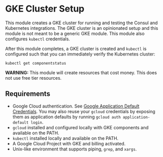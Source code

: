 # GKE Cluster Setup

This module creates a GKE cluster for running and testing the Consul and
Kubernetes integrations. The GKE cluster is an opinionated setup and this
module is not meant to be a generic GKE module. This module also configures
`kubectl` credentials.

After this module completes, a GKE cluster is created and `kubectl` is
configured such that you can immediately verify the Kubernetes cluster:

    kubectl get componentstatus

**WARNING:** This module will create resources that cost money. This does
not use free tier resources.

## Requirements

  * Google Cloud authentication. See [Google Application Default Credentials](https://cloud.google.com/docs/authentication/production). You may also reuse your `gcloud` credentials by exposing them as application defaults by running `gcloud auth application-default login`.
  * `gcloud` installed and configured locally with GKE components and available on the PATH.
  * `kubectl` installed locally and available on the PATH.
  * A Google Cloud Project with GKE and billing activated.
  * Unix-like environment that supports piping, `grep`, and `xargs`.
